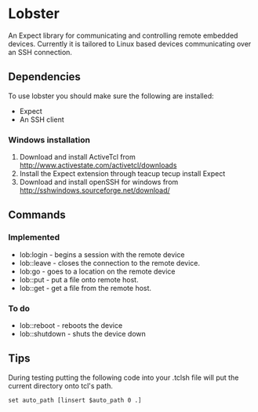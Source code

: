 # Lobster


An Expect library for communicating and controlling remote embedded devices. Currently it is tailored to Linux based devices communicating over an SSH connection.

## Dependencies
To use lobster you should make sure the following are installed:

- Expect 
- An SSH client

### Windows installation
1. Download and install ActiveTcl from http://www.activestate.com/activetcl/downloads
2. Install the Expect extension through teacup
	tecup install Expect
3. Download and install openSSH for windows from http://sshwindows.sourceforge.net/download/

## Commands

### Implemented
- lob:login - begins a session with the remote device
- lob::leave - closes the connection to the remote device.
- lob:go - goes to a location on the remote device
- lob::put - put a file onto remote host.
- lob::get - get a file from the remote host.

### To do
- lob::reboot - reboots the device
- lob::shutdown - shuts the device down


Tips
----

During testing putting the following code into your .tclsh file will put the current directory onto tcl's path.

	set auto_path [linsert $auto_path 0 .]